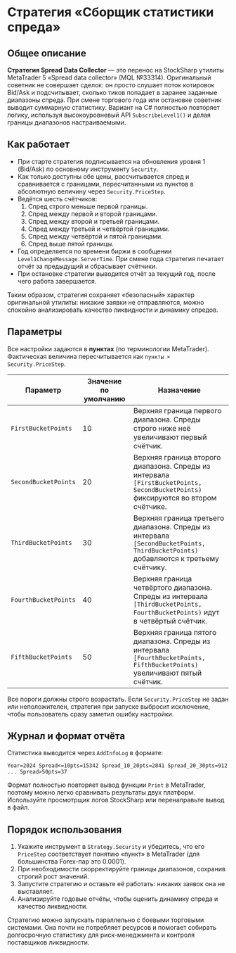 # Стратегия «Сборщик статистики спреда»

## Общее описание
**Стратегия Spread Data Collector** — это перенос на StockSharp утилиты MetaTrader 5 «Spread data collector» (MQL №33314). Оригинальный советник не совершает сделок: он просто слушает поток котировок Bid/Ask и подсчитывает, сколько тиков попадает в заранее заданные диапазоны спреда. При смене торгового года или остановке советник выводит суммарную статистику. Вариант на C# полностью повторяет логику, используя высокоуровневый API `SubscribeLevel1()` и делая границы диапазонов настраиваемыми.

## Как работает
- При старте стратегия подписывается на обновления уровня 1 (Bid/Ask) по основному инструменту `Security`.
- Как только доступны обе цены, рассчитывается спред и сравнивается с границами, пересчитанными из пунктов в абсолютную величину через `Security.PriceStep`.
- Ведётся шесть счётчиков:
  1. Спред строго меньше первой границы.
  2. Спред между первой и второй границами.
  3. Спред между второй и третьей границами.
  4. Спред между третьей и четвёртой границами.
  5. Спред между четвёртой и пятой границами.
  6. Спред выше пятой границы.
- Год определяется по времени биржи в сообщении `Level1ChangeMessage.ServerTime`. При смене года стратегия печатает отчёт за предыдущий и сбрасывает счётчики.
- При остановке стратегии выводится отчёт за текущий год, после чего работа завершается.

Таким образом, стратегия сохраняет «безопасный» характер оригинальной утилиты: никакие заявки не отправляются, можно спокойно анализировать качество ликвидности и динамику спредов.

## Параметры
Все настройки задаются в **пунктах** (по терминологии MetaTrader). Фактическая величина пересчитывается как `пункты × Security.PriceStep`.

| Параметр | Значение по умолчанию | Назначение |
|----------|----------------------|------------|
| `FirstBucketPoints` | 10 | Верхняя граница первого диапазона. Спреды строго ниже неё увеличивают первый счётчик. |
| `SecondBucketPoints` | 20 | Верхняя граница второго диапазона. Спреды из интервала `[FirstBucketPoints, SecondBucketPoints)` фиксируются во втором счётчике. |
| `ThirdBucketPoints` | 30 | Верхняя граница третьего диапазона. Спреды из интервала `[SecondBucketPoints, ThirdBucketPoints)` добавляются к третьему счётчику. |
| `FourthBucketPoints` | 40 | Верхняя граница четвёртого диапазона. Спреды из интервала `[ThirdBucketPoints, FourthBucketPoints)` идут в четвёртый счётчик. |
| `FifthBucketPoints` | 50 | Верхняя граница пятого диапазона. Спреды из интервала `[FourthBucketPoints, FifthBucketPoints)` увеличивают пятый счётчик. |

Все пороги должны строго возрастать. Если `Security.PriceStep` не задан или неположителен, стратегия при запуске выбросит исключение, чтобы пользователь сразу заметил ошибку настройки.

## Журнал и формат отчёта
Статистика выводится через `AddInfoLog` в формате:

```
Year=2024 Spread<=10pts=15342 Spread_10_20pts=2841 Spread_20_30pts=912 ... Spread>50pts=37
```

Формат полностью повторяет вывод функции `Print` в MetaTrader, поэтому можно легко сравнивать результаты двух платформ. Используйте просмотрщик логов StockSharp или перенаправьте вывод в файл.

## Порядок использования
1. Укажите инструмент в `Strategy.Security` и убедитесь, что его `PriceStep` соответствует понятию «пункт» в MetaTrader (для большинства Forex-пар это 0.0001).
2. При необходимости скорректируйте границы диапазонов, сохранив строгий рост значений.
3. Запустите стратегию и оставьте её работать: никаких заявок она не выставляет.
4. Анализируйте годовые отчёты, чтобы оценить динамику спреда и качество ликвидности.

Стратегию можно запускать параллельно с боевыми торговыми системами. Она почти не потребляет ресурсов и помогает собирать долгосрочную статистику для риск-менеджмента и контроля поставщиков ликвидности.
